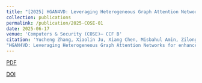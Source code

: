 ```yaml
---
title: "[2025] HGAN4VD: Leveraging Heterogeneous Graph Attention Networks for enhanced vulnerability detection"
collection: publications
permalink: /publication/2025-COSE-01
date: 2025-06-17
venue: 'Computers & Security (COSE)— CCF B'
citation: 'Yucheng Zhang, Xiaolin Ju, Xiang Chen, Misbahul Amin, Zilong Ren.
"HGAN4VD: Leveraging Heterogeneous Graph Attention Networks for enhanced vulnerability detection". Computers & Security (COSE), 2025(157):104548.'
---
```


[PDF](http://ntu-juking.github.io/files/COSE2025-01-Self.pdf)

[DOI](https://doi.org/10.1016/j.cose.2025.104548)



